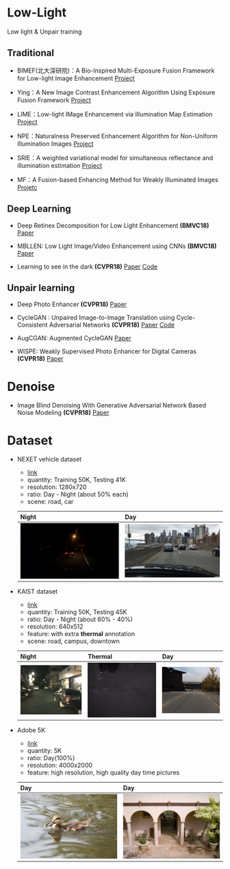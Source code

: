# Low-Light
Low light &amp; Unpair training


## Traditional

- BIMEF(北大深研院)：A Bio-Inspired Multi-Exposure Fusion Framework for Low-light Image Enhancement [Project](https://github.com/baidut/BIMEF)

- Ying：A New Image Contrast Enhancement Algorithm Using Exposure Fusion Framework [Project](https://github.com/AndyHuang1995/Image-Contrast-Enhancement)

- LIME：Low-light IMage Enhancement via Illumination Map Estimation [Project](https://sites.google.com/view/xjguo/lime)

- NPE：Naturalness Preserved Enhancement Algorithm for Non-Uniform Illumination Images 
[Project](https://shuhangwang.wordpress.com/2015/12/14/naturalness-preserved-image-enhancement-using-a-statistical-lightness-variation-prior/)

- SRIE：A weighted variational model for simultaneous reflectance and illumination estimation
[Project](https://xueyangfu.github.io/)

- MF：A Fusion-based Enhancing Method for Weakly Illuminated Images
[Projetc](https://xueyangfu.github.io/)

## Deep Learning

- Deep Retinex Decomposition for Low Light Enhancement **(BMVC18)**
[Paper](https://arxiv.org/abs/1808.04560)

- MBLLEN: Low Light Image/Video Enhancement using CNNs **(BMVC18)**
[Paper](http://bmvc2018.org/contents/papers/0700.pdf)

- Learning to see in the dark **(CVPR18)**
[Paper](https://arxiv.org/abs/1805.01934)
[Code](https://github.com/cchen156/Learning-to-See-in-the-Dark)


## Unpair learning

- Deep Photo Enhancer **(CVPR18)**
[Paper](https://www.cmlab.csie.ntu.edu.tw/project/Deep-Photo-Enhancer/CVPR-2018-DPE.pdf)

- CycleGAN : Unpaired Image-to-Image Translation using Cycle-Consistent Adversarial Networks **(CVPR18)**
[Paper](https://arxiv.org/abs/1703.10593)
[Code](https://github.com/vanhuyz/CycleGAN-TensorFlow)

- AugCGAN: Augmented CycleGAN 
[Paper](https://arxiv.org/pdf/1802.10151.pdf)

- WISPE: Weakly Supervised Photo Enhancer for Digital Cameras **(CVPR18)**
[Paper](https://arxiv.org/pdf/1709.01118.pdf)

# Denoise

- Image Blind Denoising With Generative Adversarial Network Based Noise Modeling **(CVPR18)**
[Paper](http://openaccess.thecvf.com/content_cvpr_2018/papers/Chen_Image_Blind_Denoising_CVPR_2018_paper.pdf)




# Dataset

- NEXET vehicle dataset

  - [link](https://www.getnexar.com/challenge-2/#)
  - quantity: Training 50K, Testing 41K
  - resolution: 1280x720
  - ratio: Day - Night (about 50% each)
  - scene: road, car

  | Night                                                        | Day                                                          |
  | ------------------------------------------------------------ | ------------------------------------------------------------ |
  | ![](./images/frame_05c3e17847ff03feac36c558ae4899f2_10bf5f7edad1d53ef9e4e78c21bb8631_0-1280_720.jpg) | ![](./images/frame_35a791b1-a5b8-4a69-877e-663e7c0540f7_00011-1280_720.jpg) |

- KAIST dataset

  - [link](https://soonminhwang.github.io/rgbt-ped-detection/data/)
  - quantity: Training 50K, Testing 45K
  - ratio: Day - Night (about 60% - 40%)
  - resolution: 640x512
  - feature: with extra **thermal** annotation
  - scene: road, campus, downtown

  | Night                    | Thermal                          | Day                      |
  | ------------------------ | -------------------------------- | ------------------------ |
  | ![](./images/I00011.jpg) | ![](./images/I00011_thernal.jpg) | ![](./images/I00275.jpg) |

- Adobe 5K

  - [link](https://data.csail.mit.edu/graphics/fivek/)
  - quantity: 5K
  - ratio: Day(100%)
  - resolution: 4000x2000
  - feature: high resolution, high quality day time pictures

  | Day                                         | Day                                        |
  | ------------------------------------------- | ------------------------------------------ |
  | ![](./images/蜂蜜浏览器_a0006-IMG_2787.jpg) | ![](./images/蜂蜜浏览器_a0025-kme_298.jpg) |
